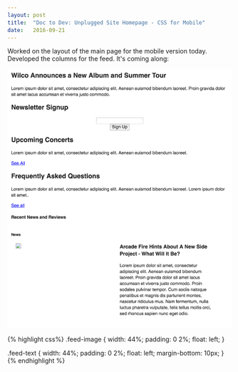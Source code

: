 ```yaml
---
layout: post
title:  "Doc to Dev: Unplugged Site Homepage - CSS for Mobile"
date:   2016-09-21
---
```

Worked on the layout of the main page for the mobile version today. Developed the columns for the feed. It's coming along:

![Mobile Layout](/assets/img/092116.png)

{% highlight css%}
.feed-image {
  width: 44%;
  padding: 0 2%;
  float: left;
}

.feed-text {
  width: 44%;
  padding: 0 2%;
  float: left;
  margin-bottom: 10px;
}
{% endhighlight %}
